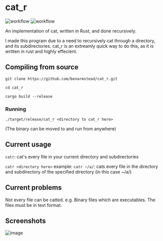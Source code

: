 # cat_r

![workflow](https://github.com/benarmstead/cat_r/actions/workflows/rust.yml/badge.svg)
![workflow](https://github.com/benarmstead/cat_r/actions/workflows/devskim-analysis.yml/badge.svg)

An implementation of cat, written in Rust, and done recursively.

I made this program due to a need to recursively cat through a directory, and its subdirectories.
cat_r is an extreamly quick way to do this, as it is written in rust and highly effecient.

## Compiling from source

`git clone https://github.com/benarmstead/cat_r.git`

`cd cat_r`

`cargo build --release`

### Running

`./target/release/cat_r <directory to cat_r here>`

(The binary can be moved to and run from anywhere)

## Current usage

`catr`: cat's every file in your current directory and subdirectories

`catr <directory here>`
example: `catr ~/a/`: cats every file in the directory and subdirectory of the specified directory (in this case ~/a/)

## Current problems

Not every file can be catted. e.g. Binary files which are executables. The files must be in text format.

## Screenshots

![image](https://user-images.githubusercontent.com/70973680/127119281-e906bef2-34a9-4fb6-9056-5f5ff331428c.png)
